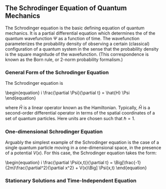 ## The Schrodinger Equation of Quantum Mechanics

The Schrodinger equation is the basic defining equation 
of quantum mechanics. It is a partial
differential equation which determines the
of the quantum wavefunction $\Psi$ as a function of time.
The wavefunction parameterizes the probability density
of observing a certain (classical) configuration of
a quantum system in the sense that the 
probability density is the square magnitude of 
the wavefunction. (This correspondence is known as
the Born rule, or 2-norm probability formalism.)

### General Form of the Schrodinger Equation

The Schrodinger equation is

\begin{equation}
i \frac{\partial \Psi}\{\partial t} = \hat{H} \Psi
\end{equation}

where $\hat{H}$ is a linear operator known as the 
Hamiltonian. Typically, $\hat{H}$ is a second-order
differential operator in terms of the spatial coordinates
of a set of quantum particles. Here units are chosen
such that $\hbar=1$.

### One-dimensional Schrodinger Equation

Arguably the simplest example of the Schrodinger equation
is the case of a single quantum particle moving in a 
one-dimensional space, in the presence of a potential
$V(x)$. For this case, the Schrodinger equation takes
the form:

\begin{equation}
i \frac{\partial \Psi(x,t)}\{\partial t} 
= \Big[\frac{-1}{2m}\frac{\partial^2}{\partial x^2} + V(x)\Big] \Psi(x,t)
\end{equation}

### Stationary Solutions and Time-Independent Equation




